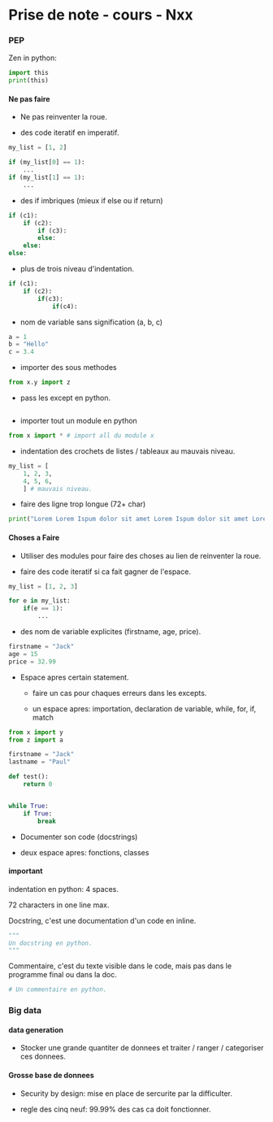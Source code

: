 
# Prise de note - cours - Nxx

### PEP

Zen in python:
```py
import this
print(this)
```

#### Ne pas faire

- Ne pas reinventer la roue.

- des code iteratif en imperatif.
```py
my_list = [1, 2]

if (my_list[0] == 1):
    ...
if (my_list[1] == 1):
    ...
```

- des if imbriques (mieux if else ou if return)
```py
if (c1):
    if (c2):
        if (c3):
        else:
    else:
else:
```

- plus de trois niveau d'indentation.
```py
if (c1):
    if (c2):
        if(c3):
            if(c4):
```

- nom de variable sans signification (a, b, c)
```py
a = 1
b = "Hello"
c = 3.4
```

- importer des sous methodes
```py
from x.y import z
```

- pass les except en python.
```py
```

- importer tout un module en python
```py
from x import * # import all du module x
```

- indentation des crochets de listes / tableaux au mauvais niveau.
```py
my_list = [
    1, 2, 3,
    4, 5, 6,
    ] # mauvais niveau.
```

- faire des ligne trop longue (72+ char)
```py
print("Lorem Lorem Ispum dolor sit amet Lorem Ispum dolor sit amet Lorem Ispum dolor sit amet Ispum dolor sit amet")
```

#### Choses a Faire

- Utiliser des modules pour faire des choses au lien de reinventer la roue.

- faire des code iteratif si ca fait gagner de l'espace.
```py
my_list = [1, 2, 3]

for e in my_list:
    if(e == 1):
        ...
```

- des nom de variable explicites (firstname, age, price).
```py
firstname = "Jack"
age = 15
price = 32.99
```

- Espace apres certain statement.

    - faire un cas pour chaques erreurs dans les excepts.

    - un espace apres: importation, declaration de variable, while, for, if, match

```py
from x import y
from z import a

firstname = "Jack"
lastname = "Paul"

def test():
    return 0


while True:
    if True:
        break
```

- Documenter son code (docstrings)



- deux espace apres: fonctions, classes

#### important

indentation en python: 4 spaces.

72 characters in one line max.

Docstring, c'est une documentation d'un code en inline.
```py
"""
Un docstring en python.
"""
```

Commentaire, c'est du texte visible dans le code, mais pas dans le programme final ou dans la doc.
```py
# Un commentaire en python.
```

### Big data

#### data generation

- Stocker une grande quantiter de donnees et traiter / ranger / categoriser ces donnees.

#### Grosse base de donnees

- Security by design: mise en place de sercurite par la difficulter.

- regle des cinq neuf: 99.99% des cas ca doit fonctionner.